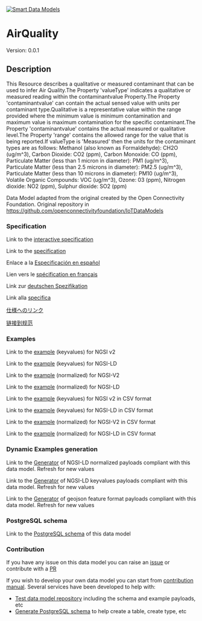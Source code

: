 [![Smart Data Models](https://smartdatamodels.org/wp-content/uploads/2022/01/SmartDataModels_logo.png "Logo")](https://smartdatamodels.org)
# AirQuality
Version: 0.0.1

## Description 

This Resource describes a qualitative or measured contaminant that can be used to infer Air Quality.The Property 'valueType' indicates a qualitative or measured reading within the contaminantvalue Property.The Property 'contaminantvalue' can contain the actual sensed value with units per contaminant type.Qualitative is a representative value within the range provided where the minimum value is minimum contamination and maximum value is maximum contamination for the specific contaminant.The Property 'contaminantvalue' contains the actual measured or qualitative level.The Property 'range' contains the allowed range for the value that is being reported.If valueType is 'Measured' then the units for the contaminant types are as follows: Methanol (also known as Formaldehyde): CH2O (ug/m^3), Carbon Dioxide: CO2 (ppm), Carbon Monoxide: CO (ppm), Particulate Matter (less than 1 micron in diameter): PM1 (ug/m^3), Particulate Matter (less than 2.5 microns in diameter): PM2.5 (ug/m^3), Particulate Matter (less than 10 microns in diameter): PM10 (ug/m^3), Volatile Organic Compounds: VOC (ug/m^3), Ozone: 03 (ppm), Nitrogen dioxide: NO2 (ppm), Sulphur dioxide: SO2 (ppm) 

Data Model adapted from the original created by the Open Connectivity Foundation. Original repository in https://github.com/openconnectivityfoundation/IoTDataModels
### Specification

Link to the [interactive specification](https://swagger.lab.fiware.org/?url=https://smart-data-models.github.io/dataModel.OCF/AirQuality/swagger.yaml)

Link to the [specification](https://github.com/smart-data-models/dataModel.OCF/blob/master/AirQuality/doc/spec.md)

Enlace a la [Especificación en español](https://github.com/smart-data-models/dataModel.OCF/blob/master/AirQuality/doc/spec_ES.md)

Lien vers le [spécification en français](https://github.com/smart-data-models/dataModel.OCF/blob/master/AirQuality/doc/spec_FR.md)

Link zur [deutschen Spezifikation](https://github.com/smart-data-models/dataModel.OCF/blob/master/AirQuality/doc/spec_DE.md)

Link alla [specifica](https://github.com/smart-data-models/dataModel.OCF/blob/master/AirQuality/doc/spec_IT.md)

[仕様へのリンク](https://github.com/smart-data-models/dataModel.OCF/blob/master/AirQuality/doc/spec_JA.md)

[链接到规范](https://github.com/smart-data-models/dataModel.OCF/blob/master/AirQuality/doc/spec_ZH.md)
### Examples

Link to the [example](https://smart-data-models.github.io/dataModel.OCF/AirQuality/examples/example.json) (keyvalues) for NGSI v2

Link to the [example](https://smart-data-models.github.io/dataModel.OCF/AirQuality/examples/example.jsonld) (keyvalues) for NGSI-LD

Link to the [example](https://smart-data-models.github.io/dataModel.OCF/AirQuality/examples/example-normalized.json) (normalized) for NGSI-V2

Link to the [example](https://smart-data-models.github.io/dataModel.OCF/AirQuality/examples/example-normalized.jsonld) (normalized) for NGSI-LD

Link to the [example](https://github.com/smart-data-models/dataModel.OCF/blob/master/AirQuality/examples/example.json.csv) (keyvalues) for NGSI v2 in CSV format

Link to the [example](https://github.com/smart-data-models/dataModel.OCF/blob/master/AirQuality/examples/example.jsonld.csv) (keyvalues) for NGSI-LD in CSV format

Link to the [example](https://github.com/smart-data-models/dataModel.OCF/blob/master/AirQuality/examples/example-normalized.json.csv) (normalized) for NGSI-V2 in CSV format

Link to the [example](https://github.com/smart-data-models/dataModel.OCF/blob/master/AirQuality/examples/example-normalized.jsonld.csv) (normalized) for NGSI-LD in CSV format
### Dynamic Examples generation

Link to the [Generator](https://smartdatamodels.org/extra/ngsi-ld_generator.php?schemaUrl=https://raw.githubusercontent.com/smart-data-models/dataModel.OCF/master/AirQuality/schema.json&email=info@smartdatamodels.org) of NGSI-LD normalized payloads compliant with this data model. Refresh for new values

Link to the [Generator](https://smartdatamodels.org/extra/ngsi-ld_generator_keyvalues.php?schemaUrl=https://raw.githubusercontent.com/smart-data-models/dataModel.OCF/master/AirQuality/schema.json&email=info@smartdatamodels.org) of NGSI-LD keyvalues payloads compliant with this data model. Refresh for new values

Link to the [Generator](https://smartdatamodels.org/extra/geojson_features_generator.php?schemaUrl=https://raw.githubusercontent.com/smart-data-models/dataModel.OCF/master/AirQuality/schema.json&email=info@smartdatamodels.org) of geojson feature format payloads compliant with this data model. Refresh for new values
### PostgreSQL schema

Link to the [PostgreSQL schema](https://github.com/smart-data-models/dataModel.OCF/blob/master/AirQuality/schema.sql) of this data model
### Contribution

 If you have any issue on this data model you can raise an [issue](https://github.com/smart-data-models/dataModel.OCF/issues)  or contribute with a [PR](https://github.com/smart-data-models/dataModel.OCF/pulls)

 If you wish to develop your own data model you can start from [contribution manual](https://bit.ly/contribution_manual). Several services have been developed to help with: 
 - [Test data model repository](https://smartdatamodels.org/index.php/data-models-contribution-api/) including the schema and example payloads, etc
 - [Generate PostgreSQL schema](https://smartdatamodels.org/index.php/sql-service/) to help create a table, create type, etc
